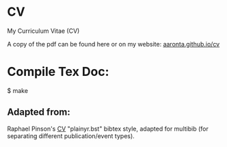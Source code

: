 # CV
My Curriculum Vitae (CV)

A copy of the pdf can be found here or on my website: [aaronta.github.io/cv](aaronta.github.io/cv)

# Compile Tex Doc:

$ make

## Adapted from:
Raphael Pinson's [CV](https://github.com/raphink/CV)
"plainyr.bst" bibtex style, adapted for multibib (for separating different publication/event types).
